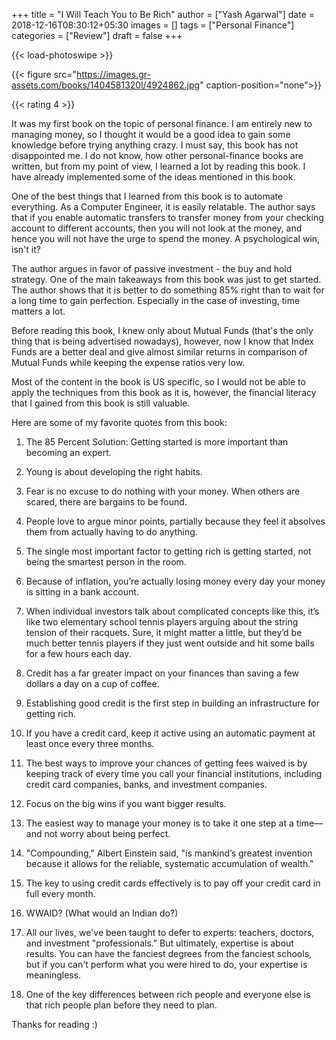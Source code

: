 +++
title = "I Will Teach You to Be Rich"
author = ["Yash Agarwal"]
date = 2018-12-16T08:30:12+05:30
images = []
tags = ["Personal Finance"]
categories = ["Review"]
draft = false
+++

{{< load-photoswipe >}}

{{< figure src="https://images.gr-assets.com/books/1404581320l/4924862.jpg" caption-position="none">}}

{{< rating 4 >}}

It was my first book on the topic of personal finance. I am entirely new to managing money, so I thought it would be a
good idea to gain some knowledge before trying anything crazy. I must say, this book has not disappointed me. I do not
know, how other personal-finance books are written, but from my point of view, I learned a lot by reading this
book. I have already implemented some of the ideas mentioned in this book.

One of the best things that I learned from this book is to automate everything. As a Computer Engineer, it is easily
relatable. The author says that if you enable automatic transfers to transfer money from your checking account to
different accounts, then you will not look at the money, and hence you will not have the urge to spend the money. A
psychological win, isn't it?

The author argues in favor of passive investment - the buy and hold strategy. One of the main takeaways from this book
was just to get started. The author shows that it is better to do something 85% right than to wait for a long time to gain
perfection. Especially in the case of investing, time matters a lot.

Before reading this book, I knew only about Mutual Funds (that's the only thing that is being advertised nowadays),
however, now I know that Index Funds are a better deal and give almost similar returns in comparison of Mutual Funds while
keeping the expense ratios very low.

Most of the content in the book is US specific, so I would not be able to apply the techniques from this book as it is,
however, the financial literacy that I gained from this book is still valuable.

Here are some of my favorite quotes from this book:

1. The 85 Percent Solution: Getting started is more important than becoming an expert.

2. Young is about developing the right habits.

3. Fear is no excuse to do nothing with your money. When others are scared, there are bargains to be found.

4. People love to argue minor points, partially because they feel it absolves them from actually having to do anything.

5. The single most important factor to getting rich is getting started, not being the smartest person in the room.

6. Because of inflation, you’re actually losing money every day your money is sitting in a bank account.

7. When individual investors talk about complicated concepts like this, it’s like two elementary school tennis players
   arguing about the string tension of their racquets. Sure, it might matter a little, but they’d be much better tennis
   players if they just went outside and hit some balls for a few hours each day.

8. Credit has a far greater impact on your finances than saving a few dollars a day on a cup of coffee.

9. Establishing good credit is the first step in building an infrastructure for getting rich.

10. If you have a credit card, keep it active using an automatic payment at least once every three months.

11. The best ways to improve your chances of getting fees waived is by keeping track of every time you call your financial institutions, including credit card companies, banks, and investment companies.

12. Focus on the big wins if you want bigger results.

13. The easiest way to manage your money is to take it one step at a time—and not worry about being perfect.

14. "Compounding," Albert Einstein said, "is mankind’s greatest invention because it allows for the reliable, systematic
    accumulation of wealth."

15. The key to using credit cards effectively is to pay off your credit card in full every month.

16. WWAID? (What would an Indian do?)

17. All our lives, we've been taught to defer to experts: teachers, doctors, and investment "professionals." But
    ultimately, expertise is about results. You can have the fanciest degrees from the fanciest schools, but if you
    can't perform what you were hired to do, your expertise is meaningless.

18. One of the key differences between rich people and everyone else is that rich people plan before they need to plan.


Thanks for reading :)
